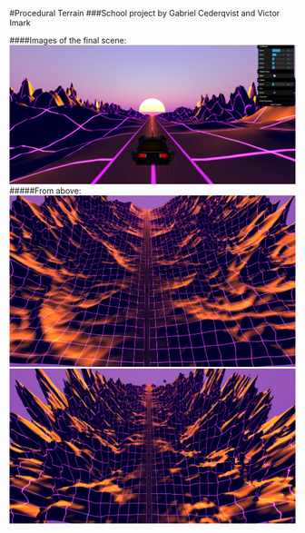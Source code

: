 #Procedural Terrain
###School project by Gabriel Cederqvist and Victor Imark

####Images of the final scene:
![alt text](https://github.com/gabce093/terrainProj/blob/master/exampleImages/FinishedProduct.png)
#####From above:
![alt text](https://github.com/gabce093/terrainProj/blob/master/exampleImages/ridgedOver.png)
![alt text](https://github.com/gabce093/terrainProj/blob/master/exampleImages/fbmOver.png)



